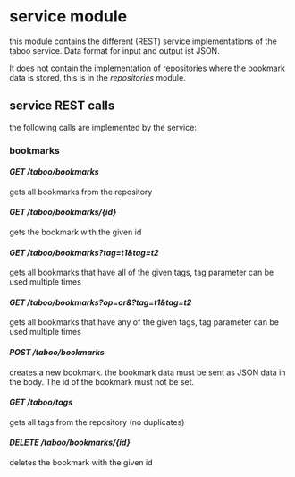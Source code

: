# service module

this module contains the different (REST) service implementations of the taboo service. Data format for input and 
output ist JSON.

It does not contain the implementation of repositories where the bookmark data is stored,
this is in the _repositories_ module.

## service REST calls

the following calls are implemented by the service:

### bookmarks

#### _GET /taboo/bookmarks_ 
  
gets all bookmarks from the repository

#### _GET /taboo/bookmarks/{id}_

gets the bookmark with the given id 

#### _GET /taboo/bookmarks?tag=t1&tag=t2_

gets all bookmarks that have all of the given tags, tag parameter can be used multiple times
 
#### _GET /taboo/bookmarks?op=or&?tag=t1&tag=t2_

gets all bookmarks that have any of the given tags, tag parameter can be used multiple times
 
#### _POST /taboo/bookmarks_

creates a new bookmark. the bookmark data must be sent as JSON data in the body. The id of the bookmark must not be 
set.

#### _GET /taboo/tags_

gets all tags from the repository (no duplicates)

#### _DELETE /taboo/bookmarks/{id}_
 
deletes the bookmark with the given id 
